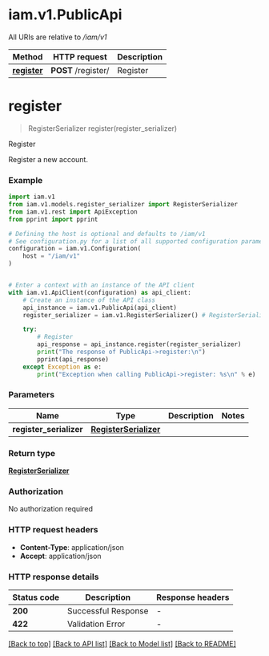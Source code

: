 # iam.v1.PublicApi

All URIs are relative to */iam/v1*

Method | HTTP request | Description
------------- | ------------- | -------------
[**register**](PublicApi.md#register) | **POST** /register/ | Register


# **register**
> RegisterSerializer register(register_serializer)

Register

Register a new account.

### Example


```python
import iam.v1
from iam.v1.models.register_serializer import RegisterSerializer
from iam.v1.rest import ApiException
from pprint import pprint

# Defining the host is optional and defaults to /iam/v1
# See configuration.py for a list of all supported configuration parameters.
configuration = iam.v1.Configuration(
    host = "/iam/v1"
)


# Enter a context with an instance of the API client
with iam.v1.ApiClient(configuration) as api_client:
    # Create an instance of the API class
    api_instance = iam.v1.PublicApi(api_client)
    register_serializer = iam.v1.RegisterSerializer() # RegisterSerializer | 

    try:
        # Register
        api_response = api_instance.register(register_serializer)
        print("The response of PublicApi->register:\n")
        pprint(api_response)
    except Exception as e:
        print("Exception when calling PublicApi->register: %s\n" % e)
```



### Parameters


Name | Type | Description  | Notes
------------- | ------------- | ------------- | -------------
 **register_serializer** | [**RegisterSerializer**](RegisterSerializer.md)|  | 

### Return type

[**RegisterSerializer**](RegisterSerializer.md)

### Authorization

No authorization required

### HTTP request headers

 - **Content-Type**: application/json
 - **Accept**: application/json

### HTTP response details

| Status code | Description | Response headers |
|-------------|-------------|------------------|
**200** | Successful Response |  -  |
**422** | Validation Error |  -  |

[[Back to top]](#) [[Back to API list]](../README.md#documentation-for-api-endpoints) [[Back to Model list]](../README.md#documentation-for-models) [[Back to README]](../README.md)

